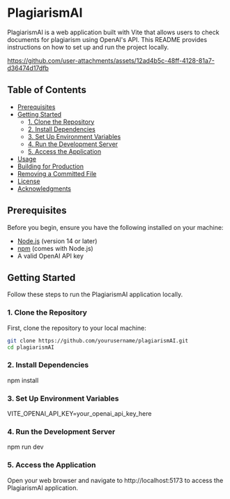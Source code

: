 # PlagiarismAI

PlagiarismAI is a web application built with Vite that allows users to check documents for plagiarism using OpenAI's API. This README provides instructions on how to set up and run the project locally.

https://github.com/user-attachments/assets/12ad4b5c-48ff-4128-81a7-d36474d17dfb


## Table of Contents

- [Prerequisites](#prerequisites)
- [Getting Started](#getting-started)
  - [1. Clone the Repository](#1-clone-the-repository)
  - [2. Install Dependencies](#2-install-dependencies)
  - [3. Set Up Environment Variables](#3-set-up-environment-variables)
  - [4. Run the Development Server](#4-run-the-development-server)
  - [5. Access the Application](#5-access-the-application)
- [Usage](#usage)
- [Building for Production](#building-for-production)
- [Removing a Committed File](#removing-a-committed-file)
- [License](#license)
- [Acknowledgments](#acknowledgments)

## Prerequisites

Before you begin, ensure you have the following installed on your machine:

- [Node.js](https://nodejs.org/) (version 14 or later)
- [npm](https://www.npmjs.com/) (comes with Node.js)
- A valid OpenAI API key

## Getting Started

Follow these steps to run the PlagiarismAI application locally.

### 1. Clone the Repository

First, clone the repository to your local machine:

```bash
git clone https://github.com/yourusername/plagiarismAI.git
cd plagiarismAI
```

### 2. Install Dependencies
npm install

### 3. Set Up Environment Variables
VITE_OPENAI_API_KEY=your_openai_api_key_here

### 4. Run the Development Server
npm run dev

### 5. Access the Application
Open your web browser and navigate to http://localhost:5173 to access the PlagiarismAI application.






